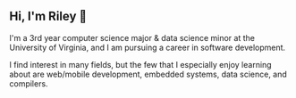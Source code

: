 ## Hi, I'm Riley 👋
I'm a 3rd year computer science major & data science minor at the University of Virginia, and I am pursuing a career in software development.

I find interest in many fields, but the few that I especially enjoy learning about are web/mobile development, embedded systems, data science, and compilers.


<!---
nfletcher27/nfletcher27 is a ✨ special ✨ repository because its `README.md` (this file) appears on your GitHub profile.
You can click the Preview link to take a look at your changes.
--->
